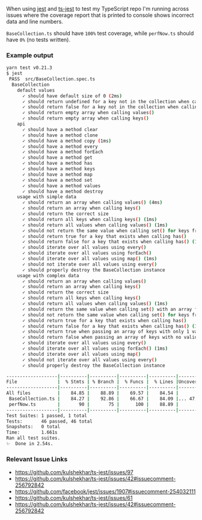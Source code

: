 When using [jest](https://facebook.github.io/jest/) and [ts-jest](https://github.com/kulshekhar/ts-jest) to test
my TypeScript repo I'm running across issues where the coverage report that is printed to console shows incorrect
data and line numbers.

`BaseCollection.ts` should have `100%` test coverage, while `perfNow.ts` should have `0%` (no tests written).

### Example output

```sh
yarn test v0.21.3
$ jest
 PASS  src/BaseCollection.spec.ts
  BaseCollection
    default values
      ✓ should have default size of 0 (2ms)
      ✓ should return undefined for a key not in the collection when calling get('foo')
      ✓ should return false for a key not in the collection when calling has('foo') (1ms)
      ✓ should return empty array when calling values()
      ✓ should return empty array when calling keys()
    api
      ✓ should have a method clear
      ✓ should have a method clone
      ✓ should have a method copy (1ms)
      ✓ should have a method every
      ✓ should have a method forEach
      ✓ should have a method get
      ✓ should have a method has
      ✓ should have a method keys
      ✓ should have a method map
      ✓ should have a method set
      ✓ should have a method values
      ✓ should have a method destroy
    usage with simple data
      ✓ should return an array when calling values() (4ms)
      ✓ should return an array when calling keys()
      ✓ should return the correct size
      ✓ should return all keys when calling keys() (1ms)
      ✓ should return all values when calling values() (1ms)
      ✓ should not return the same value when calling set() for keys from different set() calls
      ✓ should return true for a key that exists when calling has()
      ✓ should return false for a key that exists when calling has() (1ms)
      ✓ should iterate over all values using every()
      ✓ should iterate over all values using forEach()
      ✓ should iterate over all values using map() (1ms)
      ✓ should not iterate over all values using every()
      ✓ should properly destroy the BaseCollection instance
    usage with complex data
      ✓ should return an array when calling values()
      ✓ should return an array when calling keys()
      ✓ should return the correct size
      ✓ should return all keys when calling keys()
      ✓ should return all values when calling values() (1ms)
      ✓ should return the same value when calling set() with an array for a key
      ✓ should not return the same value when calling set() for keys from different set() calls (1ms)
      ✓ should return true for a key that exists when calling has()
      ✓ should return false for a key that exists when calling has() (1ms)
      ✓ should return true when passing an array of keys with only 1 valid key when calling has()
      ✓ should return false when passing an array of keys with no valid key when calling has() (1ms)
      ✓ should iterate over all values using every()
      ✓ should iterate over all values using forEach() (1ms)
      ✓ should iterate over all values using map()
      ✓ should not iterate over all values using every()
      ✓ should properly destroy the BaseCollection instance

-------------------|----------|----------|----------|----------|----------------|
File               |  % Stmts | % Branch |  % Funcs |  % Lines |Uncovered Lines |
-------------------|----------|----------|----------|----------|----------------|
All files          |    84.85 |    88.89 |    69.57 |    84.54 |                |
 BaseCollection.ts |    84.27 |    92.86 |    66.67 |    84.09 |... 47,48,49,76 |
 perfNow.ts        |       90 |       75 |      100 |    88.89 |              5 |
-------------------|----------|----------|----------|----------|----------------|
Test Suites: 1 passed, 1 total
Tests:       46 passed, 46 total
Snapshots:   0 total
Time:        1.661s
Ran all test suites.
✨  Done in 2.54s.
```

### Relevant Issue Links

- https://github.com/kulshekhar/ts-jest/issues/97
- https://github.com/kulshekhar/ts-jest/issues/42#issuecomment-256792842
- https://github.com/facebook/jest/issues/1907#issuecomment-254032111
- https://github.com/kulshekhar/ts-jest/issues/61
- https://github.com/kulshekhar/ts-jest/issues/42#issuecomment-256792842
